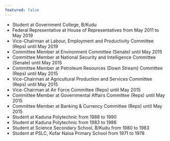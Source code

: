 ```yaml
---
featured: false
---
```

* Student at Government College, B/Kudu
* Federal Representative at House of Representatives from May 2011 to May 2019
* Vice-Chairman at Labour, Employment and Productivity Committee (Reps) until May 2019
* Committee Member at Environment Committee (Senate) until May 2015
* Committee Member at National Security and Intelligence Committee (Senate) until May 2015
* Committee Member at Petroleum Resources (Down Stream) Committee (Reps) until May 2015
* Vice-Chairman at Agricultural Production and Services Committee (Reps) until May 2015
* Vice-Chairman at Air Force Committee (Reps) until May 2015
* Committee Member at Governmental Affairs Committee (Reps) until May 2015
* Committee Member at Banking & Currency Committee (Reps) until May 2015
* Student at Kaduna Polytechnic from 1988 to 1990
* Student at Kaduna Polytechnic from 1983 to 1986
* Student at Science Secondary School, B/Kudu from 1980 to 1983
* Student at PSLC, Kofar Naisa Primary School from 1971 to 1978

